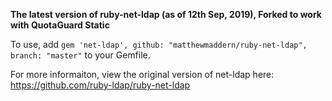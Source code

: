 **The latest version of ruby-net-ldap (as of 12th Sep, 2019), Forked to work with QuotaGuard Static**

To use, add `gem 'net-ldap', github: "matthewmaddern/ruby-net-ldap", branch: "master"` to your Gemfile.

For more informaiton, view the original version of net-ldap here: https://github.com/ruby-ldap/ruby-net-ldap
